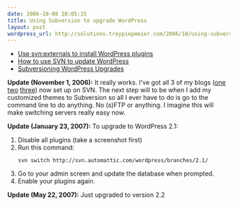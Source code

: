 ```yaml
---
date: 2006-10-08 20:05:15
title: Using Subversion to upgrade WordPress
layout: post
wordpress_url: http://solutions.treypiepmeier.com/2006/10/using-subversion-to-upgrade-wordpress/
---
```

* [Use svn:externals to install WordPress plugins](http://fucoder.com/2006/04/svnexternal-wordpress-plugins/)
* [How to use SVN to update WordPress](http://sethkinast.com/blog/archive/2005/05/31/svn-wordpress/)
* [Subversioning WordPress Upgrades](http://photomatt.net/2005/05/19/subversioning-wordpress-upgrades/)

**Update (November 1, 2006):** It really works.  I've got all 3 of my blogs ([one](http://syntheticrabbit.com/blog/) [two](http://treypiepmeier.com/) [three](http://solutions.treypiepmeier.com/)) now set up on SVN.  The next step will to be when I add my customized themes to Subversion so all I ever have to do is go to the command line to do anything.  No (s)FTP or anything.  I imagine this will make switching servers really easy now.

**Update (January 23, 2007):** To upgrade to WordPress 2.1:

1. Disable all plugins (take a screenshot first)
2. Run this command:
    <pre><code>svn switch http://svn.automattic.com/wordpress/branches/2.1/</code></pre>
3. Go to your admin screen and update the database when prompted.
4. Enable your plugins again.

**Update (May 22, 2007):** Just upgraded to version 2.2